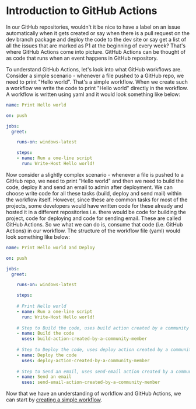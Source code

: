 # Introduction to GitHub Actions

In our GitHub repositories, wouldn't it be nice to have a label on an issue automatically when it gets created or say when there is a pull request on the dev branch package and deploy the code to the dev site or say get a list of all the issues that are marked as P1 at the beginning of every week? That's where GitHub Actions come into picture. GitHub Actions can be thought of as code that runs when an event happens in GitHub repository.

To understand GitHub Actions, let's look into what GitHub workflows are. Consider a simple scenario - whenever a file pushed to a GitHub repo, we need to print "Hello world". That's a simple workflow. When we create such a workflow we write the code to print "Hello world" directly in the workflow. A workflow is written using yaml and it would look something like below:

```yaml
name: Print Hello world

on: push

jobs:
  greet:

    runs-on: windows-latest

    steps:
    - name: Run a one-line script
      run: Write-Host Hello world!
```

Now consider a slightly complex scenario - whenever a file is pushed to a GitHub repo, we need to print "Hello world" and then we need to build the code, deploy it and send an email to admin after deployment. We can choose write code for all these tasks (build, deploy and send mail) within the workflow itself. However, since these are common tasks for most of the projects, some developers would have written code for these already and hosted it in a different repositories i.e. there would be code for building the project, code for deploying and code for sending email. These are called GitHub Actions. 
So we what we can do is, consume that code (i.e. GitHub Actions) in our workflow. The structure of the workflow file (yaml) would look something like below:

```yaml
name: Print Hello world and Deploy

on: push

jobs:
  greet:

    runs-on: windows-latest

    steps:
    
    # Print Hello world
    - name: Run a one-line script
      run: Write-Host Hello world!
    
    # Step to Build the code, uses build action created by a community member
    - name: Build the code
      uses: build-action-created-by-a-community-member
    
    # Step to Deploy the code, uses deploy action created by a community member
    - name: Deploy the code
      uses: deploy-action-created-by-a-community-member
    
    # Step to Send an email, uses send-email action created by a community member
    - name: Send an email
      uses: send-email-action-created-by-a-community-member
```

Now that we have an understanding of workflow and GitHub Actions, we can start by [creating a simple workflow](./simpleworkflow.md).